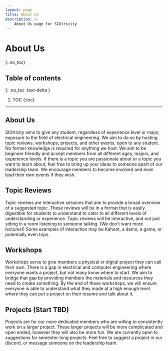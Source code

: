 ```yaml
---
layout: page
title: About Us
description: >-
    About Us page for SIGtricity
---
```


# About Us
{:.no_toc}

## Table of contents
{: .no_toc .text-delta }

1. TOC
{:toc}

---

## About Us

SIGtricity aims to give any student, regardless of experience level or major, exposure to the field of electrical engineering. We aim to do so by hosting topic reviews, workshops, projects, and other events, open to any student. No former knowledge is required for anything we host. We aim to be beginner friendly and accept members from all different ages, majors, and experience levels. If there is a topic you are passionate about or a topic you want to learn about, feel free to bring up your ideas to someone apart of our leadership team. We encourage members to become involved and even lead their own events if they wish. 

## Topic Reviews

Topic reviews are interactive sessions that aim to provide a broad overview of a suggested topic. These reviews will be in a format that is easily digestible for students to understand to cater to all different levels of understanding or experience. Topic reviews will be interactive, and not just sitting in a room listening to someone talking. (We don't want more lectures!) Some examples of interaction may be Kahoot, a demo, a game, or potentially even trips.

## Workshops

Workshops serve to give members a physical or digital project they can call their own. There is a gap in electrical and computer engineering where everyone wants a project, but not many know where to start. We aim to bridge that gap by providing members the materials and resources they need to create something. By the end of these workshops, we will ensure everyone is able to understand what they made at a high enough level where they can put a project on their resume and talk about it.

## Projects (Start TBD)

Projects are for our more dedicated members who are willing to consistently work on a larger project. These larger projects will be more complicated and open ended, however they will also be more fun. We are currently open to suggestions for semester-long projects. Feel free to suggest a project in our discord, or message someone on the leadership team.

